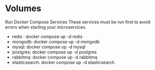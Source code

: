 # Volumes

Run Docker Compose Services
These services must be run first to avoid errors when starting your microservices.

- redis : docker compose up -d redis
- mongodb: docker compose up -d mongodb
- mysql: docker compose up -d mysql
- postgres: docker compose up -d postgres
- rabbitmq: docker compose up -d rabbitmq
- elasticsearch: docker compose up -d elasticsearch
